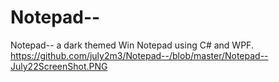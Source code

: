 # Notepad--
Notepad-- a dark themed Win Notepad using C# and WPF.
https://github.com/july2m3/Notepad--/blob/master/Notepad--July22ScreenShot.PNG
